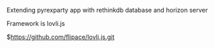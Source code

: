 Extending pyrexparty app with rethinkdb database and horizon server

Framework is lovli.js

$https://github.com/flipace/lovli.js.git